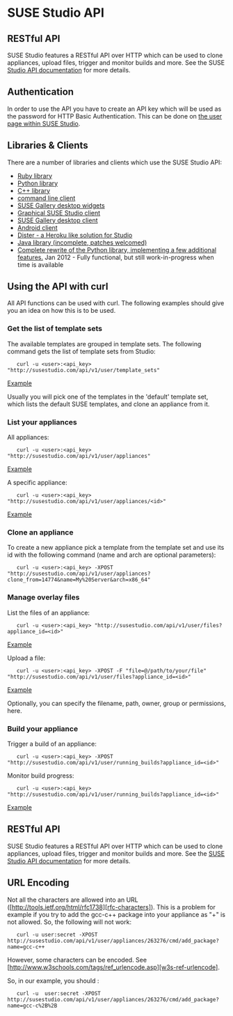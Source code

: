 # SUSE Studio API


## RESTful API

SUSE Studio features a RESTful API over HTTP which can be used to clone appliances, upload files, trigger and monitor builds and more. See the SUSE [Studio API documentation][studio-api] for more details.


## Authentication

In order to use the API you have to create an API key which will be used as the password for HTTP Basic Authentication. This can be done on [the user page within SUSE Studio][studio-api-key].


## Libraries & Clients

There are a number of libraries and clients which use the SUSE Studio API:

* [Ruby library][gh-studio-api]
* [Python library][pysusestudio]
* [C++ library][qsusestudio]
* [command line client][studio-cmd]
* [SUSE Gallery desktop widgets][studio-gallery-widget]
* [Graphical SUSE Studio client][studiosus]
* [SUSE Gallery desktop client][sf-susegallery]
* [Android client][gh-studio_android]
* [Dister - a Heroku like solution for Studio][gh-dister]
* [Java library (incomplete, patches welcomed)][gh-susestudio-api-java]
* [Complete rewrite of the Python library, implementing a few additional features.][gh-susestudio-api-java] Jan 2012 - Fully functional, but still work-in-progress when time is available


## Using the API with curl

All API functions can be used with curl. The following examples should give you an idea on how this is to be used.

### Get the list of template sets

The available templates are grouped in template sets. The following command gets the list of template sets from Studio:

       curl -u <user>:<api_key> "http://susestudio.com/api/v1/user/template_sets"
   
[Example][example-1]

Usually you will pick one of the templates in the 'default' template set, which lists the default SUSE templates, and clone an appliance from it.


### List your appliances

All appliances:

       curl -u <user>:<api_key> "http://susestudio.com/api/v1/user/appliances"

[Example][example-2]

A specific appliance:

       curl -u <user>:<api_key> "http://susestudio.com/api/v1/user/appliances/<id>"

[Example][example-3]

### Clone an appliance

To create a new appliance pick a template from the template set and use its id with the following command (name and arch are optional parameters):

       curl -u <user>:<api_key> -XPOST "http://susestudio.com/api/v1/user/appliances?clone_from=14774&name=My%20Server&arch=x86_64"


### Manage overlay files

List the files of an appliance:

       curl -u <user>:<api_key> "http://susestudio.com/api/v1/user/files?appliance_id=<id>"

[Example][example-4]

Upload a file:

       curl -u <user>:<api_key> -XPOST -F "file=@/path/to/your/file" "http://susestudio.com/api/v1/user/files?appliance_id=<id>"

[Example][example-5]

Optionally, you can specify the filename, path, owner, group or permissions, here.


### Build your appliance

Trigger a build of an appliance:

       curl -u <user>:<api_key> -XPOST "http://susestudio.com/api/v1/user/running_builds?appliance_id=<id>"

Monitor build progress:

       curl -u <user>:<api_key> "http://susestudio.com/api/v1/user/running_builds?appliance_id=<id>"
   
[Example][example-6]


## RESTful API

SUSE Studio features a RESTful API over HTTP which can be used to clone appliances, upload files, trigger and monitor builds and more. See the [SUSE Studio API documentation][studio-api] for more details.


## URL Encoding

Not all the characters are allowed into an URL ([http://tools.ietf.org/html/rfc1738][rfc-characters]). This is a problem for example if you try to add the gcc-c++ package into your appliance as "+" is not allowed. So, the following will not work:

       curl -u user:secret -XPOST http://susestudio.com/api/v1/user/appliances/263276/cmd/add_package?name=gcc-c++

However, some characters can be encoded. See [http://www.w3schools.com/tags/ref_urlencode.asp][w3s-ref-urlencode].

So, in our example, you should :

       curl -u  user:secret -XPOST http://susestudio.com/api/v1/user/appliances/263276/cmd/add_package?name=gcc-c%2B%2B








[studio-api]: http://susestudio.com/help/api/v1
[studio-api-key]: http://susestudio.com/user/show_api_key

[gh-studio-api]: https://github.com/jreidinger/studio_api
[pysusestudio]: http://code.google.com/p/pysusestudio/
[qsusestudio]: http://qsusestudio.sourceforge.net/
[studio-cmd]: http://en.opensuse.org/openSUSE:SUSE_Studio_command_line_client
[studio-gallery-widget]: https://github.com/mess110/suse_gallery_widget
[studiosus]: http://gitorious.org/suse-studio/studiosus
[sf-susegallery]: http://susegallery.sourceforge.net/
[gh-studio_android]: https://github.com/mess110/studio_android
[gh-dister]: https://github.com/flavio/dister/
[gh-susestudio-api-java]: https://github.com/jamestyj/susestudio-api-java
[gh-pysusestudio]: https://github.com/cshorler/PySUSEStudio

[example-1]: http://www.susestudio.com/help/api/v1/template_sets.xml
[example-2]: http://www.susestudio.com/help/api/v1/appliances.xml
[example-3]: http://www.susestudio.com/help/api/v1/appliance.xml
[example-4]: http://www.susestudio.com/help/api/v1/files.xml
[example-5]: http://www.susestudio.com/help/api/v1/file.xml
[example-6]: http://www.susestudio.com/help/api/v1/running_builds.xml


[rfc-characters]: http://tools.ietf.org/html/rfc1738
[w3s-ref-urlencode]: http://www.w3schools.com/tags/ref_urlencode.asp
